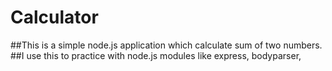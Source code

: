 # Calculator

##This is a simple node.js application which calculate sum of two numbers.   
##I use this to practice with node.js modules like express, bodyparser,
